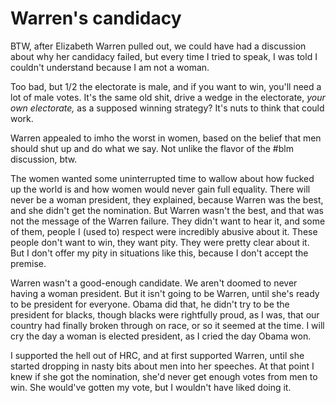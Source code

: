 # Warren's candidacy
BTW, after Elizabeth Warren pulled out, we could have had a  discussion about why her candidacy failed, but every time I tried to speak, I was told I couldn't understand because I am not a woman.

Too bad, but 1/2 the electorate is male, and if you want to win, you'll need a lot of male votes. It's the same old shit, drive a wedge in the electorate, <i>your own electorate,</i> as a supposed winning strategy? It's nuts to think that could work. 

Warren appealed to imho the worst in women, based on the belief that men should shut up and do what we say. Not unlike the flavor of the #blm discussion, btw. 

The women wanted some uninterrupted time to wallow about how fucked up the world is and how women would never gain full equality. There will never be a woman president, they explained, because Warren was the best, and she didn't get the nomination. But Warren wasn't the best, and that was not the message of the Warren failure. They didn't want to hear it, and some of them, people I (used to) respect were incredibly abusive about it. These people don't want to win, they want pity. They were pretty clear about it. But I don't offer my pity in situations like this, because I don't accept the premise. 

Warren wasn't a good-enough candidate. We aren't doomed to never having a woman president. But it isn't going to be Warren, until she's ready to be president for everyone. Obama did that, he didn't try to be the president for blacks, though blacks were rightfully proud, as I was, that our country had finally broken through on race, or so it seemed at the time. I will cry the day a woman is elected president, as I cried the day Obama won. 

I supported the hell out of HRC, and at first supported Warren, until she started dropping in nasty bits about men into her speeches. At that point I knew if she got the nomination, she'd never get enough votes from men to win. She would've gotten my vote, but I wouldn't have liked doing it. 

